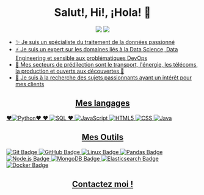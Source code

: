 <h1 align="center">Salut!, Hi!, ¡Hola! 👋</h1>

<p align="center">
    <a href="mailto:lucas.nieder-fioletti@outlook.com"><img src="https://img.shields.io/badge/Outlook-%230177B5?style=flat-square&logoColor=white"/></a>
    <a href="https://www.linkedin.com/in/lucas-nieder-fioletti-20598a19"><img src="https://img.shields.io/badge/Linkedin-%230177B5?style=flat-square&logoColor=white"/
</p>

- ✨ Je suis un spécialiste du traitement de la données passionné
- ⚡ Je suis un expert sur les domaines liés à la Data Science, Data Engineering et sensible aux problématiques DevOps
- 👯 Mes secteurs de prédilection sont le transport, l'énergie, les télécoms, la production et ouverts aux découvertes 🤔
- 🔭 Je suis à la recherche des sujets passionnants ayant un intérêt pour mes clients

<h2 align="center">Mes langages</h2>
    
❤️![Python](https://img.shields.io/badge/-Python-000000?style=flat&logo=python)❤️
❤️ ![SQL](https://img.shields.io/badge/-SQL-000000?style=flat&logo=postgresql) ❤️
![JavaScript](https://img.shields.io/badge/-JavaScript-000000?style=flat&logo=javascript)
![HTML5](https://img.shields.io/badge/-HTML5-000000?style=flat&logo=html5)
![CSS](https://img.shields.io/badge/-CSS-000000?style=flat&logo=css3)
![Java](https://img.shields.io/badge/-Java-000000?style=flat&logo=java)

<h2 align="center">Mes Outils</h2>

![Git Badge](https://img.shields.io/badge/Git-F05032?style=flat&logo=git&logoColor=white)
![GitHub Badge](https://img.shields.io/badge/GitHub-181717?style=flat&logo=github&logoColor=white)
![Linux Badge](https://img.shields.io/badge/Linux-FCC624?style=flat&logo=linux&logoColor=black)
![Pandas Badge](https://img.shields.io/badge/Pandas-blue?logo=pandas)
![Node.js Badge](https://img.shields.io/badge/Node.js-339933?style=flat&logo=Node.js&logoColor=white)
![MongoDB Badge](https://img.shields.io/badge/MongoDB-13aa52?style=flat&logo=mongodb&logoColor=white)
![Elasticsearch Badge](https://img.shields.io/badge/ElasticSearch-005571?style=flat&logo=elasticsearch&logoColor=white)
![Docker Badge](https://img.shields.io/badge/Docker-2496ED?style=flat&logo=docker&logoColor=white)

<h2 align="center">Contactez moi !</h2>
